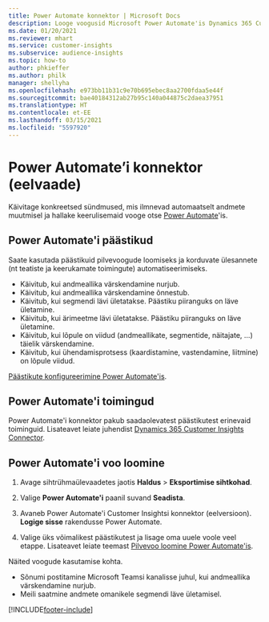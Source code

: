 ```yaml
---
title: Power Automate konnektor | Microsoft Docs
description: Looge voogusid Microsoft Power Automate'is Dynamics 365 Customer Insightsist
ms.date: 01/20/2021
ms.reviewer: mhart
ms.service: customer-insights
ms.subservice: audience-insights
ms.topic: how-to
author: phkieffer
ms.author: philk
manager: shellyha
ms.openlocfilehash: e973bb11b31c9e70b695ebec8aa2700fdaa5e44f
ms.sourcegitcommit: bae40184312ab27b95c140a044875c2daea37951
ms.translationtype: HT
ms.contentlocale: et-EE
ms.lasthandoff: 03/15/2021
ms.locfileid: "5597920"
---
```

# <a name="power-automate-connector-preview"></a>Power Automate’i konnektor (eelvaade)

Käivitage konkreetsed sündmused, mis ilmnevad automaatselt andmete muutmisel ja hallake keerulisemaid vooge otse [Power Automate](https://flow.microsoft.com/)'is.

## <a name="power-automate-triggers"></a>Power Automate'i päästikud

Saate kasutada päästikuid pilvevoogude loomiseks ja korduvate ülesannete (nt teatiste ja keerukamate toimingute) automatiseerimiseks. 

- Käivitub, kui andmeallika värskendamine nurjub. 
- Käivitub, kui andmeallika värskendamine õnnestub.
- Käivitub, kui segmendi lävi ületatakse. Päästiku piiranguks on läve ületamine.
- Käivitub, kui ärimeetme lävi ületatakse. Päästiku piiranguks on läve ületamine.
- Käivitub, kui lõpule on viidud (andmeallikate, segmentide, näitajate, ...) täielik värskendamine.
- Käivitub, kui ühendamisprotsess (kaardistamine, vastendamine, liitmine) on lõpule viidud.

[Päästikute konfigureerimine Power Automate'is](https://flow.microsoft.com/connectors/shared_customerinsights/dynamics-365-customer-insights-connector/).

## <a name="power-automate-actions"></a>Power Automate'i toimingud
Power Automate'i konnektor pakub saadaolevatest päästikutest erinevaid toiminguid. Lisateavet leiate juhendist [Dynamics 365 Customer Insights Connector](/connectors/customerinsights/).

## <a name="create-a-power-automate-flow"></a>Power Automate'i voo loomine

1. Avage sihtrühmaülevaadetes jaotis **Haldus** > **Eksportimise sihtkohad**.

1. Valige **Power Automate'i** paanil suvand **Seadista**.

1. Avaneb Power Automate'i Customer Insightsi konnektor (eelversioon). **Logige sisse** rakendusse Power Automate.

1. Valige üks võimalikest päästikutest ja lisage oma uuele voole veel etappe. Lisateavet leiate teemast [Pilvevoo loomine Power Automate'is](/power-automate/get-started-logic-flow).

Näited voogude kasutamise kohta. 
- Sõnumi postitamine Microsoft Teamsi kanalisse juhul, kui andmeallika värskendamine nurjub. 
- Meili saatmine andmete omanikele segmendi läve ületamisel.



[!INCLUDE[footer-include](../includes/footer-banner.md)]